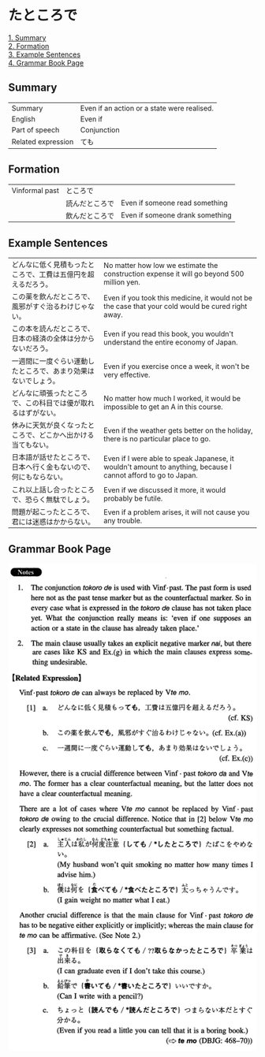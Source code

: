 # たところで

[1. Summary](#summary)<br>
[2. Formation](#formation)<br>
[3. Example Sentences](#example-sentences)<br>
[4. Grammar Book Page](#grammar-book-page)<br>


## Summary

<table><tr>   <td>Summary</td>   <td>Even if an action or a state were realised.</td></tr><tr>   <td>English</td>   <td>Even if</td></tr><tr>   <td>Part of speech</td>   <td>Conjunction</td></tr><tr>   <td>Related expression</td>   <td>ても</td></tr></table>

## Formation

<table class="table"><tbody><tr class="tr head"><td class="td"><span class="bold">Vinformal past</span></td><td class="td"><span class="concept">ところで</span></td><td class="td"></td></tr><tr class="tr"><td class="td"></td><td class="td"><span>読んだ</span><span class="concept">ところで</span></td><td class="td"><span>Even if someone read something</span></td></tr><tr class="tr"><td class="td"></td><td class="td"><span>飲んだ</span><span class="concept">ところで</span></td><td class="td"><span>Even if someone drank something</span></td></tr></tbody></table>

## Example Sentences

<table><tr>   <td>どんなに低く見積もったところで、工費は五億円を超えるだろう。</td>   <td>No matter how low we estimate the construction expense it will go beyond 500 million yen.</td></tr><tr>   <td>この薬を飲んだところで、風邪がすぐ治るわけじゃない。</td>   <td>Even if you took this medicine, it would not be the case that your cold would be cured right away.</td></tr><tr>   <td>この本を読んだところで、日本の経済の全体は分からないだろう。</td>   <td>Even if you read this book, you wouldn't understand the entire economy of Japan.</td></tr><tr>   <td>一週間に一度ぐらい運動したところで、あまり効果はないでしょう。</td>   <td>Even if you exercise once a week, it won't be very effective.</td></tr><tr>   <td>どんなに頑張ったところで、この科目では優が取れるはずがない。</td>   <td>No matter how much I worked, it would be impossible to get an A in this course.</td></tr><tr>   <td>休みに天気が良くなったところで、どこかへ出かける当てもない。</td>   <td>Even if the weather gets better on the holiday, there is no particular place to go.</td></tr><tr>   <td>日本語が話せたところで、日本へ行く金もないので、何にもならない。</td>   <td>Even if I were able to speak Japanese, it wouldn't amount to anything, because I cannot afford to go to Japan.</td></tr><tr>   <td>これ以上話し合ったところで、恐らく無駄でしょう。</td>   <td>Even if we discussed it more, it would probably be futile.</td></tr><tr>   <td>問題が起こったところで、君には迷惑はかからない。</td>   <td>Even if a problem arises, it will not cause you any trouble.</td></tr></table>

## Grammar Book Page

![](../img/Intermediateたところで.png)

